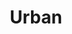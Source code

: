 ---
description: Cities and Skylines.
#featured_image: todo.jpg
menus: "main"
sort_by: Name # Exif.Date
sort_order: desc
title: Urban
weight: 3
---